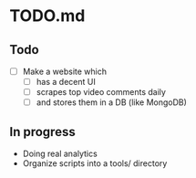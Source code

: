 # TODO.md

## Todo

- [ ] Make a website which
  - [ ] has a decent UI
  - [ ] scrapes top video comments daily
  - [ ] and stores them in a DB (like MongoDB)

## In progress

- Doing real analytics
- Organize scripts into a tools/ directory
